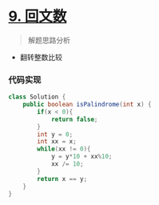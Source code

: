 # [9. 回文数](https://leetcode-cn.com/problems/palindrome-number/)

> 解题思路分析

- 翻转整数比较


### 代码实现


~~~java
class Solution {
    public boolean isPalindrome(int x) {
        if(x < 0){
            return false;
        }
        int y = 0;
        int xx = x;
        while(xx != 0){
            y = y*10 + xx%10;
            xx /= 10;
        }
        return x == y;
    }
}
~~~

